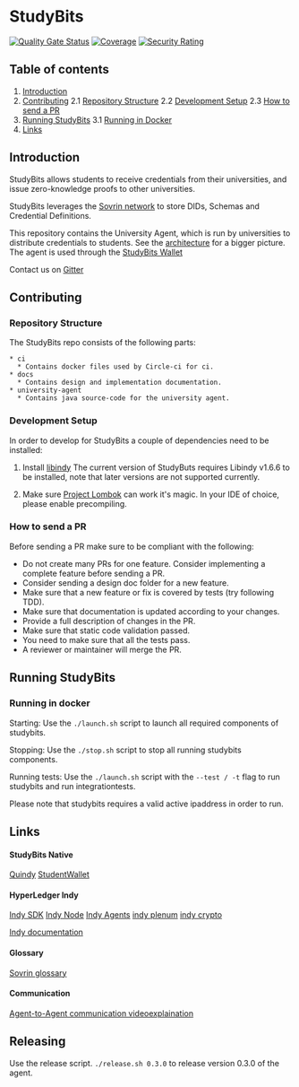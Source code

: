 # StudyBits
[![Quality Gate Status](https://sonarcloud.io/api/project_badges/measure?project=Dionrats_StudyBits&metric=alert_status)](https://sonarcloud.io/dashboard?id=Dionrats_StudyBits)  [![Coverage](https://sonarcloud.io/api/project_badges/measure?project=Dionrats_StudyBits&metric=coverage)](https://sonarcloud.io/dashboard?id=Dionrats_StudyBits) [![Security Rating](https://sonarcloud.io/api/project_badges/measure?project=Dionrats_StudyBits&metric=security_rating)](https://sonarcloud.io/dashboard?id=Dionrats_StudyBits)



## Table of contents
1. [Introduction](#introduction)
2. [Contributing](#contributing)
  2.1 [Repository Structure](#structure)
  2.2 [Development Setup](#dev)
  2.3 [How to send a PR](#pullrequests)
3. [Running StudyBits](#running)
    3.1 [Running in Docker](#RunInDocker)
4. [Links](#links)


## Introduction <a name="introduction"></a>
StudyBits allows students to receive credentials from their universities, and issue zero-knowledge proofs to other universities.

StudyBits leverages the [Sovrin network](https://sovrin.org/) to store DIDs, Schemas and Credential Definitions.

This repository contains the University Agent, which is run by universities to distribute credentials to students. See the [architecture](https://github.com/Quintor/StudyBits/wiki/StudyBits-v0.3-architecture) for a bigger picture.
The agent is used through the [StudyBits Wallet](https://github.com/Quintor/StudyBitsWallet)


Contact us on [Gitter](https://gitter.im/StudyBits/Lobby)


## Contributing <a name="contributing"></a>

### Repository Structure <a name="structure"></a>

The StudyBits repo consists of the following parts:

```
* ci
  * Contains docker files used by Circle-ci for ci.
* docs
  * Contains design and implementation documentation.
* university-agent
  * Contains java source-code for the university agent.
```

### Development Setup <a name="dev"></a>

In order to develop for StudyBits a couple of dependencies need to be installed:

1. Install [libindy](https://github.com/hyperledger/indy-sdk/tree/master/libindy)
    The current version of StudyButs requires Libindy v1.6.6 to be installed, note that later versions are not supported currently.

2. Make sure [Project Lombok](https://projectlombok.org/) can work it's magic. In your IDE of choice, please enable precompiling.

### How to send a PR <a name="pullrequests"></a>

Before sending a PR make sure to be compliant with the following:

+ Do not create many PRs for one feature. Consider implementing a complete feature before sending a PR. 
+ Consider sending a design doc folder for a new feature.
+ Make sure that a new feature or fix is covered by tests (try following TDD).
+ Make sure that documentation is updated according to your changes.
+ Provide a full description of changes in the PR.
+ Make sure that static code validation passed.
+ You need to make sure that all the tests pass.
+ A reviewer or maintainer will merge the PR.

## Running StudyBits <a name="running"></a>

### Running in docker <a name="RunInDocker"></a>

Starting: Use the `./launch.sh` script to launch all required components of studybits.

Stopping: Use the `./stop.sh` script to stop all running studybits components.

Running tests: Use the `./launch.sh` script with the `--test / -t` flag to run studybits and run integrationtests.

Please note that studybits requires a valid active ipaddress in order to run.

## Links <a name="links"></a>

#### StudyBits Native
[Quindy](https://github.com/Quintor/quindy)
[StudentWallet](https://github.com/Quintor/StudyBitsWallet)

#### HyperLedger Indy
[Indy SDK](https://github.com/hyperledger/indy-sdk)
[Indy Node](https://github.com/hyperledger/indy-node)
[Indy Agents](https://github.com/hyperledger/indy-agent)
[indy plenum](https://github.com/hyperledger/indy-plenum/tree/master/docs)
[indy crypto](https://github.com/hyperledger/indy-crypto/blob/master/README.md)

[Indy documentation](https://hyperledger-indy.readthedocs.io/en/latest/)

#### Glossary
[Sovrin glossary](https://docs.google.com/document/d/1giOzpTFXypJ6bAUp_6g93kYOEiNa5eWI1KeIg6wb598/edit)

#### Communication 
[Agent-to-Agent communication videoexplaination](https://drive.google.com/file/d/1PHAy8dMefZG9JNg87Zi33SfKkZvUvXvx/view)

## Releasing

Use the release script. `./release.sh 0.3.0` to release version 0.3.0 of the agent.


